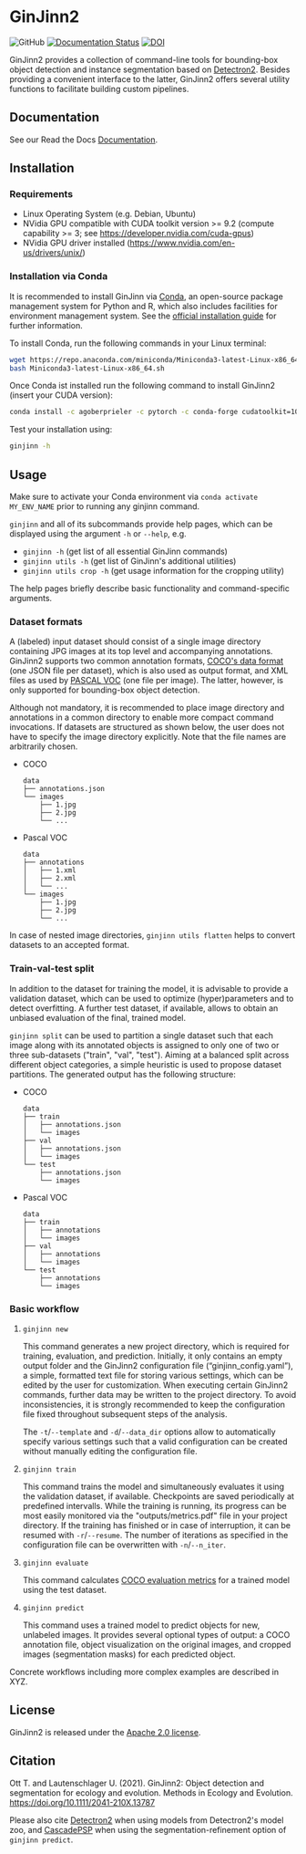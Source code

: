 # GinJinn2

![GitHub](https://img.shields.io/github/license/agoberprieler/ginjinn_development)
[![Documentation Status](https://readthedocs.org/projects/ginjinn2/badge/?version=latest)](https://ginjinn2.readthedocs.io/en/latest/?badge=latest)
[![DOI](https://zenodo.org/badge/360878209.svg)](https://zenodo.org/badge/latestdoi/360878209)

GinJinn2 provides a collection of command-line tools for bounding-box object detection and instance segmentation based on [Detectron2](https://github.com/facebookresearch/detectron2).
Besides providing a convenient interface to the latter, GinJinn2 offers several utility functions to facilitate building custom pipelines.

## Documentation

See our Read the Docs [Documentation](https://ginjinn2.readthedocs.io/en/latest/).

## Installation
### Requirements
- Linux Operating System (e.g. Debian, Ubuntu)
- NVidia GPU compatible with CUDA toolkit version >= 9.2 (compute capability >= 3; see https://developer.nvidia.com/cuda-gpus)
- NVidia GPU driver installed (https://www.nvidia.com/en-us/drivers/unix/)

### Installation via Conda
It is recommended to install GinJinn via [Conda](https://docs.conda.io/en/latest/), an open-source package management system for Python and R, which also includes facilities for environment management system. See the [official installation guide](https://conda.io/projects/conda/en/latest/user-guide/install/linux.html) for further information.

To install Conda, run the following commands in your Linux terminal:
```bash
wget https://repo.anaconda.com/miniconda/Miniconda3-latest-Linux-x86_64.sh
bash Miniconda3-latest-Linux-x86_64.sh
```

Once Conda ist installed run the following command to install GinJinn2 (insert your CUDA version):
```bash
conda install -c agoberprieler -c pytorch -c conda-forge cudatoolkit=10.1 ginjinn2
```

Test your installation using:
```bash
ginjinn -h
```

## Usage
Make sure to activate your Conda environment via `conda activate MY_ENV_NAME` prior to running any ginjinn command.


`ginjinn` and all of its subcommands provide help pages, which can be displayed using the argument `-h` or `--help`, e.g.

- `ginjinn -h` (get list of all essential GinJinn commands)
- `ginjinn utils -h` (get list of GinJinn's additional utilities)
- `ginjinn utils crop -h` (get usage information for the cropping utility)

The help pages briefly describe basic functionality and command-specific arguments.


### Dataset formats

A (labeled) input dataset should consist of a single image directory containing JPG images at its top level and accompanying annotations. GinJinn2 supports two common annotation formats, [COCO's data format](https://cocodataset.org/#format-data) (one JSON file per dataset), which is also used as output format, and XML files as used by [PASCAL VOC](http://host.robots.ox.ac.uk/pascal/VOC/) (one file per image). The latter, however, is only supported for bounding-box object detection.

Although not mandatory, it is recommended to place image directory and annotations in a common directory to enable more compact command invocations. If datasets are structured as shown below, the user does not have to specify the image directory explicitly. Note that the file names are arbitrarily chosen.

- COCO

  ```
  data
  ├── annotations.json
  └── images
      ├── 1.jpg
      ├── 2.jpg
      └── ...
  ```

- Pascal VOC

  ```
  data
  ├── annotations
  │   ├── 1.xml
  │   ├── 2.xml
  │   └── ...
  └── images
      ├── 1.jpg
      ├── 2.jpg
      └── ...
  ```

In case of nested image directories, `ginjinn utils flatten` helps to convert datasets to an accepted format.

### Train-val-test split
In addition to the dataset for training the model, it is advisable to provide a validation dataset, which can be used to optimize (hyper)parameters and to detect overfitting. A further test dataset, if available, allows to obtain an unbiased evaluation of the final, trained model.

`ginjinn split` can be used to partition a single dataset such that each image along with its annotated objects is assigned to only one of two or three sub-datasets ("train", "val", "test"). Aiming at a balanced split across different object categories, a simple heuristic is used to propose dataset partitions. The generated output has the following structure:

- COCO

  ```
  data
  ├── train
  │   ├── annotations.json
  │   └── images
  ├── val
  │   ├── annotations.json
  │   └── images
  └── test
      ├── annotations.json
      └── images
  ```

- Pascal VOC

  ```
  data
  ├── train
  │   ├── annotations
  │   └── images
  ├── val
  │   ├── annotations
  │   └── images
  └── test
      ├── annotations
      └── images
  ```

### Basic workflow

1. `ginjinn new`

	This command generates a new project directory, which is required for training, evaluation, and prediction. Initially, it only contains an empty output folder and the GinJinn2 configuration file (“ginjinn_config.yaml”), a simple, formatted text file for storing various settings, which can be edited by the user for customization. When executing certain GinJinn2 commands, further data may be written to the project directory. To avoid inconsistencies, it is strongly recommended to keep the configuration file fixed throughout subsequent steps of the analysis.

    The `-t`/`--template` and `-d`/`--data_dir` options allow to automatically specify various settings such that a valid configuration can be created without manually editing the configuration file.

2. `ginjinn train`

    This command trains the model and simultaneously evaluates it using the validation dataset, if available. Checkpoints are saved periodically at predefined intervalls. While the training is running, its progress can be most easily monitored via the "outputs/metrics.pdf" file in your project directory.
  If the training has finished or in case of interruption, it can be resumed with `-r`/`--resume`. The number of iterations as specified in the configuration file can be overwritten with `-n`/`--n_iter`.

3. `ginjinn evaluate`

    This command calculates [COCO evaluation metrics](https://cocodataset.org/#detection-eval) for a trained model using the test dataset.

4. `ginjinn predict`

    This command uses a trained model to predict objects for new, unlabeled images. It provides several optional types of output: a COCO annotation file, object visualization on the original images, and cropped images (segmentation masks) for each predicted object.


Concrete workflows including more complex examples are described in XYZ.

## License

GinJinn2 is released under the [Apache 2.0 license](LICENSE).

## Citation

Ott T. and Lautenschlager U. (2021). GinJinn2: Object detection and segmentation for ecology and evolution. Methods in Ecology and Evolution. https://doi.org/10.1111/2041-210X.13787

Please also cite [Detectron2](https://github.com/facebookresearch/detectron2) when using models from Detectron2's model zoo, and [CascadePSP](https://github.com/hkchengrex/CascadePSP) when using the segmentation-refinement option of `ginjinn predict`.
